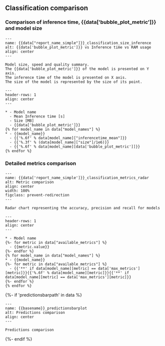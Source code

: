 ## Classification comparison

### Comparison of inference time, {{data['bubble_plot_metric']}} and model size

```{figure} {{data["bubbleplotpath"]}}
---
name: {{data["report_name_simple"]}}_classification_size_inference
alt: {{data['bubble_plot_metric']}} vs Inference time vs RAM usage
align: center
---

Model size, speed and quality summary.
The {{data['bubble_plot_metric']}} of the model is presented on Y axis.
The inference time of the model is presented on X axis.
The size of the model is represented by the size of its point.
```
```{list-table} Comparison of model inference time, accuracy and size
---
header-rows: 1
align: center
---

* - Model name
  - Mean Inference time [s]
  - Size [MB]
  - {{data['bubble_plot_metric']}}
{% for model_name in data["model_names"] %}
* - {{model_name}}
  - {{'%.6f' % data[model_name]["inferencetime_mean"]}}
  - {{'%.3f' % (data[model_name]["size"]/1e6)}}
  - {{'%.6f' % data[model_name][data['bubble_plot_metric']]}}
{% endfor %}
```

### Detailed metrics comparison

```{figure} {{data['radarchartpath']}}
---
name: {{data['report_name_simple']}}_classification_metrics_radar
alt: Metric comparison
align: center
width: 100%
figclass: prevent-redirection
---

Radar chart representing the accuracy, precision and recall for models
```

```{list-table} Summary of classification metrics for models
---
header-rows: 1
align: center
---

* - Model name
{%- for metric in data["available_metrics"] %}
  - {{metric.value}}
{%- endfor %}
{% for model_name in data["model_names"] %}
* - {{model_name}}
{%- for metric in data["available_metrics"] %}
  - {{'**' if data[model_name][metric] == data['max_metrics'][metric]}}{{'%.6f' % data[model_name][metric]}}{{'**' if data[model_name][metric] == data['max_metrics'][metric]}}
{%- endfor %}
{% endfor %}
```

{%- if 'predictionsbarpath' in data %}
```{figure} {{data["predictionsbarpath"]}}
---
name: {{basename}}_predictionsbarplot
alt: Predictions comparison
align: center
---

Predictions comparison
```
{%- endif %}


